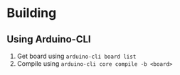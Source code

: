 # Building

## Using Arduino-CLI

1. Get board using `arduino-cli board list`
2. Compile using `arduino-cli core compile -b <board>`